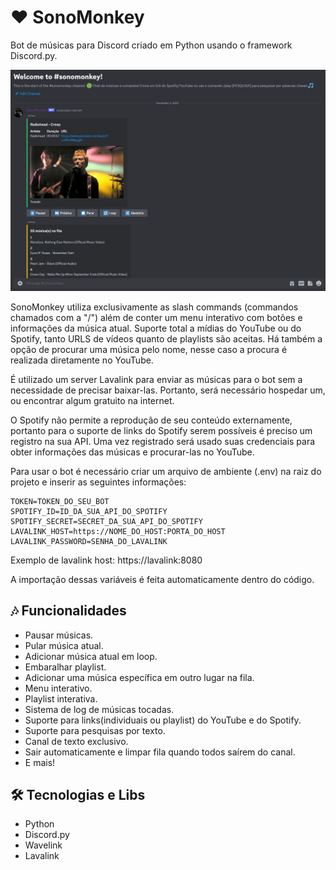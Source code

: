 # ❤ SonoMonkey

Bot de músicas para Discord criado em Python usando o framework Discord.py.

![preview](./.github/preview.png)

SonoMonkey utiliza exclusivamente as slash commands (commandos chamados com a "/") além de conter um menu interativo 
com botões e informações da música atual. 
Suporte total a mídias do YouTube ou do Spotify, tanto URLS de vídeos quanto de playlists são aceitas. 
Há também a opção de procurar uma música pelo nome, nesse caso a procura é realizada diretamente no YouTube.

É utilizado um server Lavalink para enviar as músicas para o bot sem a necessidade de precisar baixar-las.
Portanto, será necessário hospedar um, ou encontrar algum gratuito na internet.

O Spotify não permite a reprodução de seu conteúdo externamente, portanto para o suporte de links do Spotify serem 
possíveis é preciso um registro na sua API. 
Uma vez registrado será usado suas credenciais para obter informações das músicas e procurar-las no YouTube. 

Para usar o bot é necessário criar um arquivo de ambiente (.env) na raiz do projeto e inserir as seguintes informações:

```
TOKEN=TOKEN_DO_SEU_BOT  
SPOTIFY_ID=ID_DA_SUA_API_DO_SPOTIFY  
SPOTIFY_SECRET=SECRET_DA_SUA_API_DO_SPOTIFY  
LAVALINK_HOST=https://NOME_DO_HOST:PORTA_DO_HOST
LAVALINK_PASSWORD=SENHA_DO_LAVALINK
```

Exemplo de lavalink host: https://lavalink:8080

A importação dessas variáveis é feita automaticamente dentro do código.

## 🎶 Funcionalidades 

- Pausar músicas.
- Pular música atual.
- Adicionar música atual em loop.
- Embaralhar playlist.
- Adicionar uma música específica em outro lugar na fila.
- Menu interativo.
- Playlist interativa.
- Sistema de log de músicas tocadas.
- Suporte para links(individuais ou playlist) do YouTube e do Spotify.
- Suporte para pesquisas por texto.
- Canal de texto exclusivo.
- Sair automaticamente e limpar fila quando todos saírem do canal.
- E mais!

## 🛠 Tecnologias e Libs

- Python
- Discord.py
- Wavelink
- Lavalink
